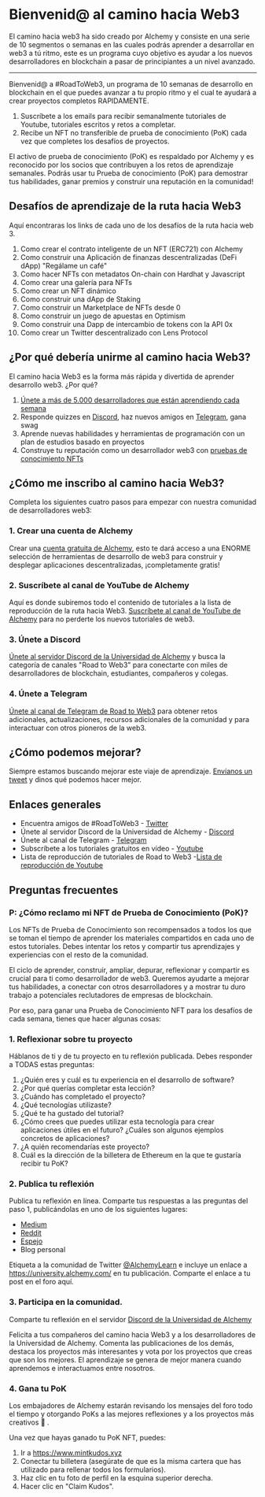 # Bienvenid@ al camino hacia Web3

El camino hacia web3 ha sido creado por Alchemy y consiste en una serie de 10 segmentos o semanas en las cuales podrás aprender a desarrollar en web3 a tú ritmo, este es un programa cuyo objetivo es ayudar a los nuevos desarrolladores en blockchain a pasar de principiantes a un nivel avanzado.
___

Bienvenid@ a #RoadToWeb3, un programa de 10 semanas de desarrollo en blockchain en el que puedes avanzar a tu propio ritmo y el cual te ayudará a crear proyectos completos RAPIDAMENTE.

1. Suscríbete a los emails para recibir semanalmente tutoriales de Youtube, tutoriales escritos y retos a completar.
2. Recibe un NFT no transferible de prueba de conocimiento (PoK) cada vez que completes los desafíos de proyectos. 

El activo de prueba de conocimiento (PoK) es respaldado por Alchemy y es reconocido por los socios que contribuyen a los retos de aprendizaje semanales. 
Podrás usar tu Prueba de conocimiento (PoK) para demostrar tus habilidades, ganar premios y construir una reputación en la comunidad!

## Desafíos de aprendizaje de la ruta hacia Web3

Aquí encontraras los links de cada uno de los desafíos de la ruta hacia web 3.

1. Como crear el contrato inteligente de un NFT (ERC721) con Alchemy
2. Como construir una Aplicación de finanzas descentralizadas (DeFi dApp) "Regálame un café"
3. Como hacer NFTs con metadatos On-chain con Hardhat y Javascript
4. Como crear una galería para NFTs
5. Como crear un NFT dinámico
6. Como construir una dApp de Staking
7. Como construir un Marketplace de NFTs desde 0
8. Como construir un juego de apuestas en Optimism
9. Como construir una Dapp de intercambio de tokens con la API 0x
10. Como crear un Twitter descentralizado con Lens Protocol 

## ¿Por qué debería unirme al camino hacia Web3?
El camino hacia Web3 es la forma más rápida y divertida de aprender desarrollo web3. ¿Por qué?

1. [Únete a más de 5.000 desarrolladores que están aprendiendo cada semana](https://twitter.com/AlchemyLearn)
2. Responde quizzes en [Discord](https://university.alchemy.com/discord), haz nuevos amigos en [Telegram](https://t.me/+kSVKod0rKbNkOTA5), gana swag
3. Aprende nuevas habilidades y herramientas de programación con un plan de estudios basado en proyectos
4. Construye tu reputación como un desarrollador web3 con [pruebas de conocimiento NFTs](https://mintkudos.xyz/community/alchemyUniversity)

## ¿Cómo me inscribo al camino hacia Web3?
Completa los siguientes cuatro pasos para empezar con nuestra comunidad de desarrolladores web3:

### 1. Crear una cuenta de Alchemy
Crear una [cuenta gratuita de Alchemy](https://alchemy.com/?a=web3-learning-challenges), esto te dará acceso a una ENORME selección de herramientas de desarrollo de web3 para construir y desplegar aplicaciones descentralizadas, ¡completamente gratis!

### 2. Suscríbete al canal de YouTube de Alchemy
Aquí es donde subiremos todo el contenido de tutoriales a la lista de reproducción de la ruta hacia Web3. [Suscríbete al canal de YouTube de Alchemy](https://www.youtube.com/c/AlchemyPlatform?sub_confirmation=1) para no perderte los nuevos tutoriales de web3.

### 3. Únete a Discord
[Únete al servidor Discord de la Universidad de Alchemy](http://university.alchemy.com/discord) y busca la categoría de canales "Road to Web3" para conectarte con miles de desarrolladores de blockchain, estudiantes, compañeros y colegas.

### 4. Únete a Telegram
[Únete al canal de Telegram de Road to Web3](https://t.me/+kSVKod0rKbNkOTA5) para obtener retos adicionales, actualizaciones, recursos adicionales de la comunidad y para interactuar con otros pioneros de la web3.

## ¿Cómo podemos mejorar?
Siempre estamos buscando mejorar este viaje de aprendizaje. [Envíanos un tweet](https://www.twitter.com/AlchemyLearn) y dinos qué podemos hacer mejor.

## Enlaces generales
* Encuentra amigos de #RoadToWeb3 - [Twitter](https://twitter.com/AlchemyLearn)
* Únete al servidor Discord de la Universidad de Alchemy - [Discord](https://university.alchemy.com/discord)
* Únete al canal de Telegram - [Telegram](https://t.me/+kSVKod0rKbNkOTA5)
* Subscríbete a los tutoriales gratuitos en vídeo - [Youtube](https://www.youtube.com/c/AlchemyPlatform)
* Lista de reproducción de tutoriales de Road to Web3 -[Lista de reproducción de Youtube](https://www.youtube.com/playlist?list=PLMj8NvODurfEYLsuiClgikZBGDfhwdcXF)

## Preguntas frecuentes
### P: ¿Cómo reclamo mi NFT de Prueba de Conocimiento (PoK)?

Los NFTs de Prueba de Conocimiento son recompensados a todos los que se toman el tiempo de aprender los materiales compartidos en cada uno de estos tutoriales. Debes intentar los retos y compartir tus aprendizajes y experiencias con el resto de la comunidad.

El ciclo de aprender, construir, ampliar, depurar, reflexionar y compartir es crucial para ti como desarrollador de web3. Queremos ayudarte a mejorar tus habilidades, a conectar con otros desarrolladores y a mostrar tu duro trabajo a potenciales reclutadores de empresas de blockchain.

Por eso, para ganar una Prueba de Conocimiento NFT para los desafíos de cada semana, tienes que hacer algunas cosas:

### 1. Reflexionar sobre tu proyecto
Háblanos de ti y de tu proyecto en tu reflexión publicada. Debes responder a TODAS estas preguntas:

1. ¿Quién eres y cuál es tu experiencia en el desarrollo de software?
2. ¿Por qué querías completar esta lección?
3. ¿Cuándo has completado el proyecto?
4. ¿Qué tecnologías utilizaste?
5. ¿Qué te ha gustado del tutorial?
6. ¿Cómo crees que puedes utilizar esta tecnología para crear aplicaciones útiles en el futuro? ¿Cuáles son algunos ejemplos concretos de aplicaciones?
7. ¿A quién recomendarías este proyecto?
8. Cuál es la dirección de la billetera de Ethereum en la que te gustaría recibir tu PoK?

### 2. Publica tu reflexión
Publica tu reflexión en línea. Comparte tus respuestas a las preguntas del paso 1, publicándolas en uno de los siguientes lugares:

* [Medium](https://medium.com/)
* [Reddit](https://www.reddit.com/r/AlchemyPlatform/)
* [Espejo](https://mirror.xyz/)
* Blog personal

Etiqueta a la comunidad de Twitter [@AlchemyLearn](http://twitter.com/AlchemyLearn) e incluye un enlace a https://university.alchemy.com/ en tu publicación. Comparte el enlace a tu post en el foro aquí.

### 3. Participa en la comunidad.
Comparte tu reflexión en el servidor [Discord de la Universidad de Alchemy](https://university.alchemy.com/discord)

Felicita a tus compañeros del camino hacia Web3 y a los desarrolladores de la Universidad de Alchemy. Comenta las publicaciones de los demás, destaca los proyectos más interesantes y vota por los proyectos que creas que son los mejores. El aprendizaje se genera de mejor manera cuando aprendemos e interactuamos entre nosotros.

### 4. Gana tu PoK
Los embajadores de Alchemy estarán revisando los mensajes del foro todo el tiempo y otorgando PoKs a las mejores reflexiones y a los proyectos más creativos 🙂 .

Una vez que hayas ganado tu PoK NFT, puedes:

1. Ir a https://www.mintkudos.xyz
2. Conectar tu billetera (asegúrate de que es la misma cartera que has utilizado para rellenar todos los formularios).
3. Haz clic en tu foto de perfil en la esquina superior derecha.
4. Hacer clic en "Claim Kudos".
